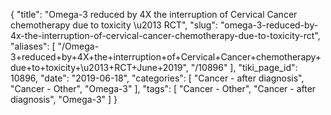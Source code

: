 {
    "title": "Omega-3 reduced by 4X the interruption of Cervical Cancer chemotherapy due to toxicity \u2013 RCT",
    "slug": "omega-3-reduced-by-4x-the-interruption-of-cervical-cancer-chemotherapy-due-to-toxicity-rct",
    "aliases": [
        "/Omega-3+reduced+by+4X+the+interruption+of+Cervical+Cancer+chemotherapy+due+to+toxicity+\u2013+RCT+June+2019",
        "/10896"
    ],
    "tiki_page_id": 10896,
    "date": "2019-06-18",
    "categories": [
        "Cancer - after diagnosis",
        "Cancer - Other",
        "Omega-3"
    ],
    "tags": [
        "Cancer - Other",
        "Cancer - after diagnosis",
        "Omega-3"
    ]
}